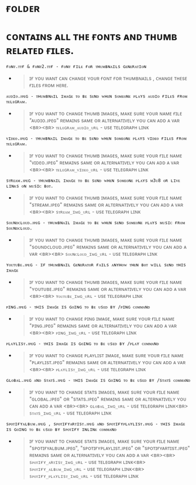 # ғᴏʟᴅᴇʀ

# ᴄᴏɴᴛᴀɪɴs ᴀʟʟ ᴛʜᴇ ғᴏɴᴛs ᴀɴᴅ ᴛʜᴜᴍʙ ʀᴇʟᴀᴛᴇᴅ ғɪʟᴇs.

```ᴄᴏɴsᴏʟᴇ
ғᴏɴᴛ.ᴛᴛғ & ғᴏɴᴛ2.ᴛᴛғ - ғᴏɴᴛ ғɪʟᴇ ғᴏʀ ᴛʜᴜᴍʙɴᴀɪʟs ɢᴇɴᴇʀᴀᴛɪᴏɴ
```
- > ɪғ ʏᴏᴜ ᴡᴀɴᴛ ᴄᴀɴ ᴄʜᴀɴɢᴇ ʏᴏᴜʀ ғᴏɴᴛ ғᴏʀ ᴛʜᴜᴍʙɴᴀɪʟs , ᴄʜᴀɴɢᴇ ᴛʜᴇsᴇ ғɪʟᴇs ғʀᴏᴍ ʜᴇʀᴇ.

```ᴄᴏɴsᴏʟᴇ
ᴀᴜᴅɪᴏ.ᴊᴘᴇɢ - ᴛʜᴜᴍʙɴᴀɪʟ ɪᴍᴀɢᴇ ᴛᴏ ʙᴇ sᴇɴᴅ ᴡʜᴇɴ sᴏᴍᴇᴏɴᴇ ᴘʟᴀʏs ᴀᴜᴅɪᴏ ғɪʟᴇs ғʀᴏᴍ ᴛᴇʟᴇɢʀᴀᴍ.
```
- > ɪғ ʏᴏᴜ ᴡᴀɴᴛ ᴛᴏ ᴄʜᴀɴɢᴇ ᴛʜᴜᴍʙ ɪᴍᴀɢᴇs, ᴍᴀᴋᴇ sᴜʀᴇ ʏᴏᴜʀ ɴᴀᴍᴇ ғɪʟᴇ "ᴀᴜᴅɪᴏ.ᴊᴘᴇɢ" ʀᴇᴍᴀɪɴs sᴀᴍᴇ ᴏʀ ᴀʟᴛᴇʀɴᴀᴛɪᴠᴇʟʏ ʏᴏᴜ ᴄᴀɴ ᴀᴅᴅ ᴀ ᴠᴀʀ <ʙʀ><ʙʀ> `ᴛᴇʟᴇɢʀᴀᴍ_ᴀᴜᴅɪᴏ_ᴜʀʟ` - ᴜsᴇ ᴛᴇʟᴇɢʀᴀᴘʜ ʟɪɴᴋ


```ᴄᴏɴsᴏʟᴇ
ᴠɪᴅᴇᴏ.ᴊᴘᴇɢ - ᴛʜᴜᴍʙɴᴀɪʟ ɪᴍᴀɢᴇ ᴛᴏ ʙᴇ sᴇɴᴅ ᴡʜᴇɴ sᴏᴍᴇᴏɴᴇ ᴘʟᴀʏs ᴠɪᴅᴇᴏ ғɪʟᴇs ғʀᴏᴍ ᴛᴇʟᴇɢʀᴀᴍ.
```
- > ɪғ ʏᴏᴜ ᴡᴀɴᴛ ᴛᴏ ᴄʜᴀɴɢᴇ ᴛʜᴜᴍʙ ɪᴍᴀɢᴇs, ᴍᴀᴋᴇ sᴜʀᴇ ʏᴏᴜʀ ғɪʟᴇ ɴᴀᴍᴇ "ᴠɪᴅᴇᴏ.ᴊᴘᴇɢ" ʀᴇᴍᴀɪɴs sᴀᴍᴇ ᴏʀ ᴀʟᴛᴇʀɴᴀᴛɪᴠᴇʟʏ ʏᴏᴜ ᴄᴀɴ ᴀᴅᴅ ᴀ ᴠᴀʀ <ʙʀ><ʙʀ> `ᴛᴇʟᴇɢʀᴀᴍ_ᴠɪᴅᴇᴏ_ᴜʀʟ` - ᴜsᴇ ᴛᴇʟᴇɢʀᴀᴘʜ ʟɪɴᴋ


```ᴄᴏɴsᴏʟᴇ
sᴛʀᴇᴀᴍ.ᴊᴘᴇɢ - ᴛʜᴜᴍʙɴᴀɪʟ ɪᴍᴀɢᴇ ᴛᴏ ʙᴇ sᴇɴᴅ ᴡʜᴇɴ sᴏᴍᴇᴏɴᴇ ᴘʟᴀʏs ᴍ3ᴜ8 ᴏʀ ʟɪᴠᴇ ʟɪɴᴋs ᴏɴ ᴍᴜsɪᴄ ʙᴏᴛ.
```
- > ɪғ ʏᴏᴜ ᴡᴀɴᴛ ᴛᴏ ᴄʜᴀɴɢᴇ ᴛʜᴜᴍʙ ɪᴍᴀɢᴇs, ᴍᴀᴋᴇ sᴜʀᴇ ʏᴏᴜʀ ғɪʟᴇ ɴᴀᴍᴇ "sᴛʀᴇᴀᴍ.ᴊᴘᴇɢ" ʀᴇᴍᴀɪɴs sᴀᴍᴇ ᴏʀ ᴀʟᴛᴇʀɴᴀᴛɪᴠᴇʟʏ ʏᴏᴜ ᴄᴀɴ ᴀᴅᴅ ᴀ ᴠᴀʀ <ʙʀ><ʙʀ> `sᴛʀᴇᴀᴍ_ɪᴍɢ_ᴜʀʟ` - ᴜsᴇ ᴛᴇʟᴇɢʀᴀᴘʜ ʟɪɴᴋ

```ᴄᴏɴsᴏʟᴇ
sᴏᴜɴᴅᴄʟᴏᴜᴅ.ᴊᴘᴇɢ - ᴛʜᴜᴍʙɴᴀɪʟ ɪᴍᴀɢᴇ ᴛᴏ ʙᴇ ᴡʜᴇɴ sᴇɴᴅ sᴏᴍᴇᴏɴᴇ ᴘʟᴀʏs ᴍᴜsɪᴄ ғʀᴏᴍ sᴏᴜɴᴅᴄʟᴏᴜᴅ.
```
- > ɪғ ʏᴏᴜ ᴡᴀɴᴛ ᴛᴏ ᴄʜᴀɴɢᴇ ᴛʜᴜᴍʙ ɪᴍᴀɢᴇs, ᴍᴀᴋᴇ sᴜʀᴇ ʏᴏᴜʀ ғɪʟᴇ ɴᴀᴍᴇ "sᴏᴜɴᴅᴄʟᴏᴜᴅ.ᴊᴘᴇɢ" ʀᴇᴍᴀɪɴs sᴀᴍᴇ ᴏʀ ᴀʟᴛᴇʀɴᴀᴛɪᴠᴇʟʏ ʏᴏᴜ ᴄᴀɴ ᴀᴅᴅ ᴀ ᴠᴀʀ <ʙʀ><ʙʀ> `sᴏᴜɴᴄʟᴏᴜᴅ_ɪᴍɢ_ᴜʀʟ` - ᴜsᴇ ᴛᴇʟᴇɢʀᴀᴘʜ ʟɪɴᴋ

```ᴄᴏɴsᴏʟᴇ
ʏᴏᴜᴛᴜʙᴇ.ᴊᴘᴇɢ - ɪғ ᴛʜᴜᴍʙɴᴀɪʟ ɢᴇɴᴇʀᴀᴛᴏʀ ғᴀɪʟs ᴀɴʏʜᴏᴡ ᴛʜᴇɴ ʙᴏᴛ ᴡɪʟʟ sᴇɴᴅ ᴛʜɪs ɪᴍᴀɢᴇ
```
- > ɪғ ʏᴏᴜ ᴡᴀɴᴛ ᴛᴏ ᴄʜᴀɴɢᴇ ᴛʜᴜᴍʙ ɪᴍᴀɢᴇs, ᴍᴀᴋᴇ sᴜʀᴇ ʏᴏᴜʀ ғɪʟᴇ ɴᴀᴍᴇ "ʏᴏᴜᴛᴜʙᴇ.ᴊᴘᴇɢ" ʀᴇᴍᴀɪɴs sᴀᴍᴇ ᴏʀ ᴀʟᴛᴇʀɴᴀᴛɪᴠᴇʟʏ ʏᴏᴜ ᴄᴀɴ ᴀᴅᴅ ᴀ ᴠᴀʀ <ʙʀ><ʙʀ> `ʏᴏᴜᴛᴜʙᴇ_ɪᴍɢ_ᴜʀʟ` - ᴜsᴇ ᴛᴇʟᴇɢʀᴀᴘʜ ʟɪɴᴋ

```ᴄᴏɴsᴏʟᴇ
ᴘɪɴɢ.ᴊᴘᴇɢ - ᴛʜɪs ɪᴍᴀɢᴇ ɪs ɢᴏɪɴɢ ᴛᴏ ʙᴇ ᴜsᴇᴅ ʙʏ /ᴘɪɴɢ ᴄᴏᴍᴍᴀɴᴅ
```
- > ɪғ ʏᴏᴜ ᴡᴀɴᴛ ᴛᴏ ᴄʜᴀɴɢᴇ ᴘɪɴɢ ɪᴍᴀɢᴇ, ᴍᴀᴋᴇ sᴜʀᴇ ʏᴏᴜʀ ғɪʟᴇ ɴᴀᴍᴇ "ᴘɪɴɢ.ᴊᴘᴇɢ" ʀᴇᴍᴀɪɴs sᴀᴍᴇ ᴏʀ ᴀʟᴛᴇʀɴᴀᴛɪᴠᴇʟʏ ʏᴏᴜ ᴄᴀɴ ᴀᴅᴅ ᴀ ᴠᴀʀ <ʙʀ><ʙʀ> `ᴘɪɴɢ_ɪᴍɢ_ᴜʀʟ` - ᴜsᴇ ᴛᴇʟᴇɢʀᴀᴘʜ ʟɪɴᴋ


```ᴄᴏɴsᴏʟᴇ
ᴘʟᴀʏʟɪsᴛ.ᴊᴘᴇɢ - ᴛʜɪs ɪᴍᴀɢᴇ ɪs ɢᴏɪɴɢ ᴛᴏ ʙᴇ ᴜsᴇᴅ ʙʏ /ᴘʟᴀʏ ᴄᴏᴍᴍᴀɴᴅ
```
- > ɪғ ʏᴏᴜ ᴡᴀɴᴛ ᴛᴏ ᴄʜᴀɴɢᴇ ᴘʟᴀʏʟɪsᴛ ɪᴍᴀɢᴇ, ᴍᴀᴋᴇ sᴜʀᴇ ʏᴏᴜʀ ғɪʟᴇ ɴᴀᴍᴇ "ᴘʟᴀʏʟɪsᴛ.ᴊᴘᴇɢ" ʀᴇᴍᴀɪɴs sᴀᴍᴇ ᴏʀ ᴀʟᴛᴇʀɴᴀᴛɪᴠᴇʟʏ ʏᴏᴜ ᴄᴀɴ ᴀᴅᴅ ᴀ ᴠᴀʀ <ʙʀ><ʙʀ> `ᴘʟᴀʏʟɪsᴛ_ɪᴍɢ_ᴜʀʟ` - ᴜsᴇ ᴛᴇʟᴇɢʀᴀᴘʜ ʟɪɴᴋ


```ᴄᴏɴsᴏʟᴇ
ɢʟᴏʙᴀʟ.ᴊᴘᴇɢ ᴀɴᴅ sᴛᴀᴛs.ᴊᴘᴇɢ - ᴛʜɪs ɪᴍᴀɢᴇ ɪs ɢᴏɪɴɢ ᴛᴏ ʙᴇ ᴜsᴇᴅ ʙʏ /sᴛᴀᴛs ᴄᴏᴍᴍᴀɴᴅ
```
- > ɪғ ʏᴏᴜ ᴡᴀɴᴛ ᴛᴏ ᴄʜᴀɴɢᴇ sᴛᴀᴛs ɪᴍᴀɢᴇs, ᴍᴀᴋᴇ sᴜʀᴇ ʏᴏᴜʀ ғɪʟᴇ ɴᴀᴍᴇ "ɢʟᴏʙᴀʟ.ᴊᴘᴇɢ" ᴏʀ "sᴛᴀᴛs.ᴊᴘᴇɢ" ʀᴇᴍᴀɪɴs sᴀᴍᴇ ᴏʀ ᴀʟᴛᴇʀɴᴀᴛɪᴠᴇʟʏ ʏᴏᴜ ᴄᴀɴ ᴀᴅᴅ ᴀ ᴠᴀʀ <ʙʀ><ʙʀ> `ɢʟᴏʙᴀʟ_ɪᴍɢ_ᴜʀʟ` - ᴜsᴇ ᴛᴇʟᴇɢʀᴀᴘʜ ʟɪɴᴋ<ʙʀ> `sᴛᴀᴛs_ɪᴍɢ_ᴜʀʟ` - ᴜsᴇ ᴛᴇʟᴇɢʀᴀᴘʜ ʟɪɴᴋ


```ᴄᴏɴsᴏʟᴇ
sᴘᴏᴛɪғʏᴀʟʙᴜᴍ.ᴊᴘᴇɢ , sᴘᴏᴛɪғʏᴀʀᴛɪsᴛ.ᴊᴘᴇɢ ᴀɴᴅ sᴘᴏᴛɪғʏᴘʟᴀʏʟɪsᴛ.ᴊᴘᴇɢ - ᴛʜɪs ɪᴍᴀɢᴇ ɪs ɢᴏɪɴɢ ᴛᴏ ʙᴇ ᴜsᴇᴅ ʙʏ sᴘᴏᴛɪғʏ ɪɴʟɪɴᴇ ᴄᴏᴍᴍᴀɴᴅ
```
- > ɪғ ʏᴏᴜ ᴡᴀɴᴛ ᴛᴏ ᴄʜᴀɴɢᴇ sᴛᴀᴛs ɪᴍᴀɢᴇs, ᴍᴀᴋᴇ sᴜʀᴇ ʏᴏᴜʀ ғɪʟᴇ ɴᴀᴍᴇ "sᴘᴏᴛɪғʏᴀʟʙᴜᴍ.ᴊᴘᴇɢ", "sᴘᴏᴛɪғʏᴘʟᴀʏʟɪsᴛ.ᴊᴘᴇɢ" ᴏʀ "sᴘᴏᴛɪғʏᴀʀᴛɪsᴛ.ᴊᴘᴇɢ" ʀᴇᴍᴀɪɴs sᴀᴍᴇ ᴏʀ ᴀʟᴛᴇʀɴᴀᴛɪᴠᴇʟʏ ʏᴏᴜ ᴄᴀɴ ᴀᴅᴅ ᴀ ᴠᴀʀ <ʙʀ><ʙʀ> `sᴘᴏᴛɪғʏ_ᴀʀᴛɪsᴛ_ɪᴍɢ_ᴜʀʟ` - ᴜsᴇ ᴛᴇʟᴇɢʀᴀᴘʜ ʟɪɴᴋ<ʙʀ> `sᴘᴏᴛɪғʏ_ᴀʟʙᴜᴍ_ɪᴍɢ_ᴜʀʟ` - ᴜsᴇ ᴛᴇʟᴇɢʀᴀᴘʜ ʟɪɴᴋ<ʙʀ> `sᴘᴏᴛɪғʏ_ᴘʟᴀʏʟɪsᴛ_ɪᴍɢ_ᴜʀʟ` - ᴜsᴇ ᴛᴇʟᴇɢʀᴀᴘʜ ʟɪɴᴋ
